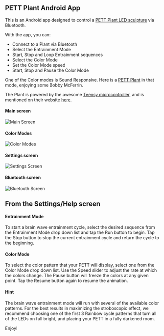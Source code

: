 ## PETT Plant Android App
This is an Android app designed to control a [PETT Plant LED sculpture](http://biotronesis.com/store/) via Bluetooth.

With the app, you can:

* Connect to a Plant via Bluetooth
* Select the Entrainment Mode
* Start, Stop and Loop Entrainment sequences 
* Select the Color Mode
* Set the Color Mode speed
* Start, Stop and Pause the Color Mode

One of the Color modes is Sound Responsive. Here is a [PETT Plant](https://vimeo.com/129860490) in that mode, enjoying some Bobby McFerrin.

The Plant is powered by the awesome [Teensy microcontroller](https://www.pjrc.com/teensy/), and is mentioned on their website [here](https://www.pjrc.com/pett-plant/).

#### Main screen

![Main Screen](https://github.com/johnvs/PETT_Plant_Android/blob/master/documentation/screen_shots/pett-plant-screen-main.png)

#### Color Modes

![Color Modes](https://github.com/johnvs/PETT_Plant_Android/blob/master/documentation/screen_shots/pett-plant-screen-color-modes.png)

#### Settings screen

![Settings Screen](https://github.com/johnvs/PETT_Plant_Android/blob/master/documentation/screen_shots/pett-plant-screen-settings.png)

#### Bluetooth screen

![Bluetooth Screen](https://github.com/johnvs/PETT_Plant_Android/blob/master/documentation/screen_shots/pett-plant-screen-bluetooth.png)

## From the Settings/Help screen
#### Entrainment Mode
To start a brain wave entrainment cycle, select the desired sequence from the Entrainment Mode drop down list and tap the Run button to begin. Tap the Stop button to stop the current entrainment cycle and return the cycle to the beginning.
     
#### Color Mode
To select the color pattern that your PETT will display, select one from the Color Mode drop down list. Use the Speed slider to adjust the rate at which the colors change. The Pause button will freeze the colors at any given point. Tap the Resume button again to resume the animation.

#### Hint
The brain wave entrainment mode will run with several of the available color patterns. For the best results in maximizing the stroboscopic effect, we recommend choosing 
one of the first 3 Rainbow cycle patterns that turn all of the LEDs on full bright, and placing your PETT in a fully darkened room.

Enjoy!
